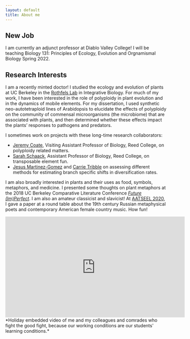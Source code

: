 ```yaml
---
layout: default
title: About me
---
```

## New Job
I am currently an adjunct professor at Diablo Valley College! I will be teaching Biology 131: Principles of Ecology, Evolution and Orgnamismal Biology Spring 2022. 

## Research Interests

I am a recently minted doctor! I studied the ecology and evolution of plants at UC Berkeley in the [Rothfels Lab](https://rothfelslab.berkeley.edu/) in Integrative Biology. For much of my work, I have been interested in the role of polyploidy in plant evolution and in the dynamics of mobile elements. For my dissertation, I used synthetic neo-autotetraploid lines of Arabidopsis to elucidate the effects of polyploidy on the community of commensal microorganisms (the microbiome) that are associated with plants, and then determined whether these effects impact the plants’ responses to pathogens and predators.

I sometimes work on projects with these long-time research collaborators:
- [Jeremy Coate](https://sites.google.com/site/coatejeremy/), Visiting Assistant Professor of Biology, Reed College, on polyploidy related matters.
- [Sarah Schaack](https://sites.google.com/site/schaackwork/), Assistant Professor of Biology, Reed College, on transposable element fun. 
- [Jesus Martinez-Gomez](https://jesusthebotanist.github.io/) and [Carrie Tribble](https://carrietribble.weebly.com/) on assessing different methods for estimating branch specific shifts in diversification rates. 

I am also broadly interested in plants and their uses as food, symbols, metaphors, and medicine.
I presented some thoughts on plant metaphors at the 2018 UC Berkeley Comparative Literature Conference [*Future (Im)Perfect*](https://futureimperfectconf.wordpress.com/).
I am also an amateur classicist and slavicist! At [AATSEEL 2020](https://www.aatseel.org/program), I gave a paper at a round table about the 19th century Russian metaphysical poets and contemporary American female country music. How fun!

<iframe width="560" height="315" src="https://www.youtube.com/embed/8wsjlsghPH8" frameborder="0" allow="accelerometer; autoplay; encrypted-media; gyroscope; picture-in-picture" allowfullscreen></iframe>
*Holiday embedded video of me and my colleagues and comrades who fight the good fight, because our working conditions are our students' learning conditions.*
